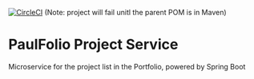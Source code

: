 [![CircleCI](https://dl.circleci.com/status-badge/img/gh/accuPaul/paulfolio-project-service/tree/master.svg?style=svg)](https://dl.circleci.com/status-badge/redirect/gh/accuPaul/paulfolio-project-service/tree/master)
(Note: project will fail unitl the parent POM is in Maven)
# PaulFolio Project Service

Microservice for the project list in the Portfolio, powered by Spring Boot

